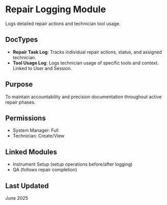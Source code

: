 # Repair Logging Module

Logs detailed repair actions and technician tool usage.

## DocTypes
- **Repair Task Log**: Tracks individual repair actions, status, and assigned technician.
- **Tool Usage Log**: Logs technician usage of specific tools and context. Linked to User and Session.

## Purpose
To maintain accountability and precision documentation throughout active repair phases.

## Permissions
- System Manager: Full
- Technician: Create/View

## Linked Modules
- Instrument Setup (setup operations before/after logging)
- QA (follows repair completion)

## Last Updated
June 2025